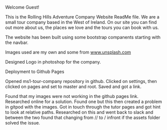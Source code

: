 Welcome Guest!

This is the Rolling Hills Adventure Company Website ReadMe file. We are a small tour company based in the West of Ireland. On our site you can find out more about us, the places we love and the tours you can book with us. 

The website has been built using some bootstrap companents starting with the navbar.

Images used are my own and some from www.unsplash.com 

Designed Logo in photoshop for the company.

Deployment to Github Pages

Opened ms1-tour-company repository in github. Clicked on settings, then clicked on pages and set to master and root. Saved and got a link. 

Found that my images were not working in the github pages link. Researched online for a solution. Found one but this then created a problem in gitpod with the images. Got in touch through the tutor pages and got hint to look at relative paths. Researched on this and went back to slack and between the two found that changing from // to / infront if the assets folder solved the issue.
  